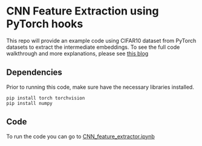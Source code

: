 # CNN Feature Extraction using PyTorch hooks

This repo will provide an example code using CIFAR10 dataset from PyTorch datasets to extract the intermediate embeddings. To see the full code walkthrough and more explanations, please see [this blog](https://medium.com/p/ed79da32c950/edit)

## Dependencies

Prior to running this code, make sure have the necessary libraries installed.
```
pip install torch torchvision
pip install numpy
```

## Code

To run the code you can go to [CNN_feature_extractor.ipynb](https://github.com/RabiaGondur/CNNfeatureExtraction/blob/main/CNN_Feature_Extractor.ipynb)
